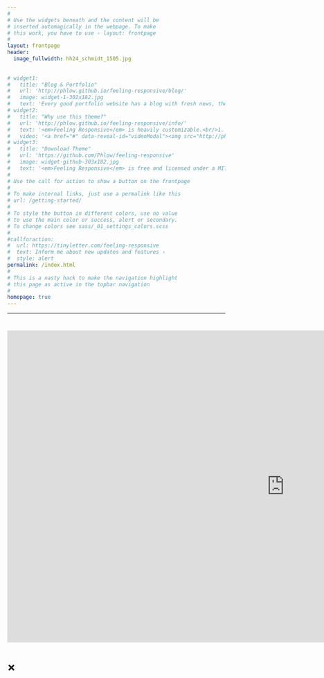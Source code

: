 ```yaml
---
#
# Use the widgets beneath and the content will be
# inserted automagically in the webpage. To make
# this work, you have to use › layout: frontpage
#
layout: frontpage
header:
  image_fullwidth: hh24_schmidt_1505.jpg
  
  
# widget1:
#   title: "Blog & Portfolio"
#   url: 'http://phlow.github.io/feeling-responsive/blog/'
#   image: widget-1-302x182.jpg
#   text: 'Every good portfolio website has a blog with fresh news, thoughts and develop&shy;ments of your activities. <em>Feeling Responsive</em> offers you a fully functional blog with an archive page to give readers a quick overview of all your posts.'
# widget2:
#   title: "Why use this theme?"
#   url: 'http://phlow.github.io/feeling-responsive/info/'
#   text: '<em>Feeling Responsive</em> is heavily customizable.<br/>1. Language-Support :)<br/>2. Optimized for speed and it&#39;s responsive.<br/>3. Built on <a href="http://foundation.zurb.com/">Foundation Framework</a>.<br/>4. Seven different Headers.<br/>5. Customizable navigation, footer,...'
#   video: '<a href="#" data-reveal-id="videoModal"><img src="http://phlow.github.io/feeling-responsive/images/start-video-feeling-responsive-302x182.jpg" width="302" height="182" alt=""/></a>'
# widget3:
#   title: "Download Theme"
#   url: 'https://github.com/Phlow/feeling-responsive'
#   image: widget-github-303x182.jpg
#   text: '<em>Feeling Responsive</em> is free and licensed under a MIT License. Make it your own and start building. Grab the <a href="https://github.com/Phlow/feeling-responsive/tree/bare-bones-version">Bare-Bones-Version</a> for a fresh start or learn how to use it with the <a href="https://github.com/Phlow/feeling-responsive/tree/gh-pages">education-version</a> with sample posts and images. Then tell me via Twitter <a href="http://twitter.com/phlow">@phlow</a>.'
#
# Use the call for action to show a button on the frontpage
#
# To make internal links, just use a permalink like this
# url: /getting-started/
#
# To style the button in different colors, use no value
# to use the main color or success, alert or secondary.
# To change colors see sass/_01_settings_colors.scss
#
#callforaction:
#  url: https://tinyletter.com/feeling-responsive
#  text: Inform me about new updates and features ›
#  style: alert
permalink: /index.html
#
# This is a nasty hack to make the navigation highlight
# this page as active in the topbar navigation
#
homepage: true
---
```

<hr>

# <div id="videoModal" class="reveal-modal large" data-reveal="">
#   <div class="flex-video widescreen vimeo" style="display: block;">
#     <iframe width="1280" height="720" src="https://www.youtube.com/embed/3b5zCFSmVvU" frameborder="0" allowfullscreen></iframe>
#   </div>
#   <a class="close-reveal-modal">&#215;</a>
# </div>
